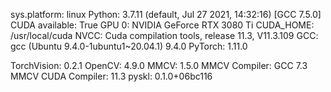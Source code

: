 sys.platform: linux
Python: 3.7.11 (default, Jul 27 2021, 14:32:16) [GCC 7.5.0]
CUDA available: True
GPU 0: NVIDIA GeForce RTX 3080 Ti
CUDA_HOME: /usr/local/cuda
NVCC: Cuda compilation tools, release 11.3, V11.3.109
GCC: gcc (Ubuntu 9.4.0-1ubuntu1~20.04.1) 9.4.0
PyTorch: 1.11.0

TorchVision: 0.2.1
OpenCV: 4.9.0
MMCV: 1.5.0
MMCV Compiler: GCC 7.3
MMCV CUDA Compiler: 11.3
pyskl: 0.1.0+06bc116
